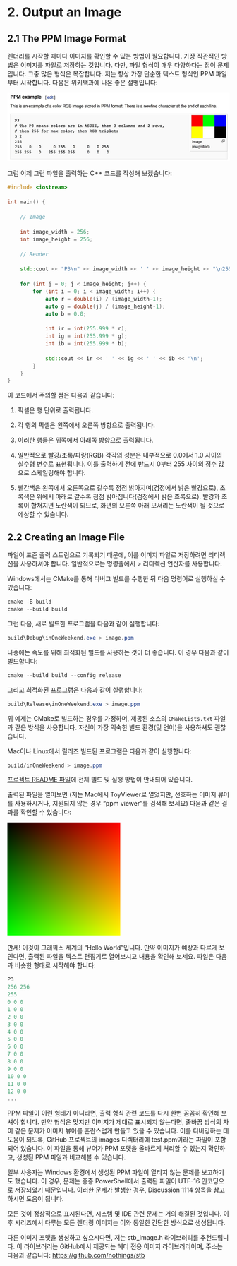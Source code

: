 # 2. Output an Image

## 2.1 The PPM Image Format

렌더러를 시작할 때마다 이미지를 확인할 수 있는 방법이 필요합니다. 가장 직관적인 방법은 이미지를 파일로 저장하는 것입니다. 다만, 파일 형식이 매우 다양하다는 점이 문제입니다. 그중 많은 형식은 복잡합니다. 저는 항상 가장 단순한 텍스트 형식인 PPM 파일부터 시작합니다. 다음은 위키백과에 나온 좋은 설명입니다:

![fig-1.01-ppm.jpg](./Image/fig-1.01-ppm.jpg)

그럼 이제 그런 파일을 출력하는 C++ 코드를 작성해 보겠습니다:

```CPP
#include <iostream>

int main() {

    // Image

    int image_width = 256;
    int image_height = 256;

    // Render

    std::cout << "P3\n" << image_width << ' ' << image_height << "\n255\n";

    for (int j = 0; j < image_height; j++) {
        for (int i = 0; i < image_width; i++) {
            auto r = double(i) / (image_width-1);
            auto g = double(j) / (image_height-1);
            auto b = 0.0;

            int ir = int(255.999 * r);
            int ig = int(255.999 * g);
            int ib = int(255.999 * b);

            std::cout << ir << ' ' << ig << ' ' << ib << '\n';
        }
    }
}
```

이 코드에서 주의할 점은 다음과 같습니다:

1. 픽셀은 행 단위로 출력됩니다.

2. 각 행의 픽셀은 왼쪽에서 오른쪽 방향으로 출력됩니다.

3. 이러한 행들은 위쪽에서 아래쪽 방향으로 출력됩니다.

4. 일반적으로 빨강/초록/파랑(RGB) 각각의 성분은 내부적으로 0.0에서 1.0 사이의 실수형 변수로 표현됩니다. 이를 출력하기 전에 반드시 0부터 255 사이의 정수 값으로 스케일링해야 합니다.

5. 빨간색은 왼쪽에서 오른쪽으로 갈수록 점점 밝아지며(검정에서 밝은 빨강으로), 초록색은 위에서 아래로 갈수록 점점 밝아집니다(검정에서 밝은 초록으로). 빨강과 초록이 합쳐지면 노란색이 되므로, 화면의 오른쪽 아래 모서리는 노란색이 될 것으로 예상할 수 있습니다.

## 2.2 Creating an Image File

파일이 표준 출력 스트림으로 기록되기 때문에, 이를 이미지 파일로 저장하려면 리디렉션을 사용하셔야 합니다. 일반적으로는 명령줄에서 > 리디렉션 연산자를 사용합니다.

Windows에서는 CMake를 통해 디버그 빌드를 수행한 뒤 다음 명령어로 실행하실 수 있습니다:

```PowerShell
cmake -B build
cmake --build build
```

그런 다음, 새로 빌드한 프로그램을 다음과 같이 실행합니다:

```PowerShell
build\Debug\inOneWeekend.exe > image.ppm
```

나중에는 속도를 위해 최적화된 빌드를 사용하는 것이 더 좋습니다. 이 경우 다음과 같이 빌드합니다:

```PowerShell
cmake --build build --config release
```

그리고 최적화된 프로그램은 다음과 같이 실행합니다:

```PowerShell
build\Release\inOneWeekend.exe > image.ppm
```

위 예제는 CMake로 빌드하는 경우를 가정하며, 제공된 소스의 `CMakeLists.txt` 파일과 같은 방식을 사용합니다. 자신이 가장 익숙한 빌드 환경(및 언어)을 사용하셔도 괜찮습니다.

Mac이나 Linux에서 릴리즈 빌드된 프로그램은 다음과 같이 실행합니다:

```PowerShell
build/inOneWeekend > image.ppm
```

[프로젝트 README 파일](https://raytracing.github.io/README.md)에 전체 빌드 및 실행 방법이 안내되어 있습니다.

출력된 파일을 열어보면 (저는 Mac에서 ToyViewer로 열었지만, 선호하는 이미지 뷰어를 사용하시거나, 지원되지 않는 경우 “ppm viewer”를 검색해 보세요) 다음과 같은 결과를 확인할 수 있습니다:

![img-1.01-first-ppm-image.png](./Image/img-1.01-first-ppm-image.png)

만세! 이것이 그래픽스 세계의 “Hello World”입니다. 만약 이미지가 예상과 다르게 보인다면, 출력된 파일을 텍스트 편집기로 열어보시고 내용을 확인해 보세요. 파일은 다음과 비슷한 형태로 시작해야 합니다:

```PowerShell
P3
256 256
255
0 0 0
1 0 0
2 0 0
3 0 0
4 0 0
5 0 0
6 0 0
7 0 0
8 0 0
9 0 0
10 0 0
11 0 0
12 0 0
...
```

PPM 파일이 이런 형태가 아니라면, 출력 형식 관련 코드를 다시 한번 꼼꼼히 확인해 보셔야 합니다. 만약 형식은 맞지만 이미지가 제대로 표시되지 않는다면, 줄바꿈 방식의 차이 같은 문제가 이미지 뷰어를 혼란스럽게 만들고 있을 수 있습니다. 이를 디버깅하는 데 도움이 되도록, GitHub 프로젝트의 images 디렉터리에 test.ppm이라는 파일이 포함되어 있습니다. 이 파일을 통해 뷰어가 PPM 포맷을 올바르게 처리할 수 있는지 확인하고, 생성된 PPM 파일과 비교해볼 수 있습니다.

일부 사용자는 Windows 환경에서 생성된 PPM 파일이 열리지 않는 문제를 보고하기도 했습니다. 이 경우, 문제는 종종 PowerShell에서 출력된 파일이 UTF-16 인코딩으로 저장되었기 때문입니다. 이러한 문제가 발생한 경우, Discussion 1114 항목을 참고하시면 도움이 됩니다.

모든 것이 정상적으로 표시된다면, 시스템 및 IDE 관련 문제는 거의 해결된 것입니다. 이후 시리즈에서 다루는 모든 렌더링 이미지는 이와 동일한 간단한 방식으로 생성됩니다.

다른 이미지 포맷을 생성하고 싶으시다면, 저는 stb_image.h 라이브러리를 추천드립니다. 이 라이브러리는 GitHub에서 제공되는 헤더 전용 이미지 라이브러리이며, 주소는 다음과 같습니다: https://github.com/nothings/stb